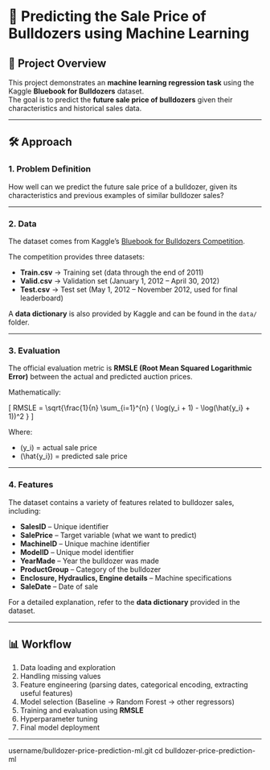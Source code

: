 # 🚜 Predicting the Sale Price of Bulldozers using Machine Learning

## 📌 Project Overview
This project demonstrates an **machine learning regression task** using the Kaggle **Bluebook for Bulldozers** dataset.  
The goal is to predict the **future sale price of bulldozers** given their characteristics and historical sales data.

---

## 🛠 Approach

### 1. Problem Definition
How well can we predict the future sale price of a bulldozer, given its characteristics and previous examples of similar bulldozer sales?

---

### 2. Data
The dataset comes from Kaggle’s [Bluebook for Bulldozers Competition](https://www.kaggle.com/competitions/bluebook-for-bulldozers).  

The competition provides three datasets:
- **Train.csv** → Training set (data through the end of 2011)  
- **Valid.csv** → Validation set (January 1, 2012 – April 30, 2012)  
- **Test.csv** → Test set (May 1, 2012 – November 2012, used for final leaderboard)  

A **data dictionary** is also provided by Kaggle and can be found in the `data/` folder.

---

### 3. Evaluation
The official evaluation metric is **RMSLE (Root Mean Squared Logarithmic Error)** between the actual and predicted auction prices.

Mathematically:

\[
RMSLE = \sqrt{\frac{1}{n} \sum_{i=1}^{n} ( \log(y_i + 1) - \log(\hat{y_i} + 1))^2 }
\]

Where:
- \(y_i\) = actual sale price  
- \(\hat{y_i}\) = predicted sale price  

---

### 4. Features
The dataset contains a variety of features related to bulldozer sales, including:
- **SalesID** – Unique identifier  
- **SalePrice** – Target variable (what we want to predict)  
- **MachineID** – Unique machine identifier  
- **ModelID** – Unique model identifier  
- **YearMade** – Year the bulldozer was made  
- **ProductGroup** – Category of the bulldozer  
- **Enclosure, Hydraulics, Engine details** – Machine specifications  
- **SaleDate** – Date of sale  

For a detailed explanation, refer to the **data dictionary** provided in the dataset.

---

## 📊 Workflow
1. Data loading and exploration  
2. Handling missing values  
3. Feature engineering (parsing dates, categorical encoding, extracting useful features)  
4. Model selection (Baseline → Random Forest → other regressors)  
5. Training and evaluation using **RMSLE**  
6. Hyperparameter tuning  
7. Final model deployment  

---

username/bulldozer-price-prediction-ml.git
   cd bulldozer-price-prediction-ml
